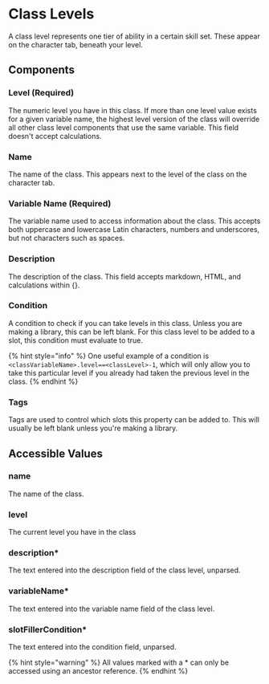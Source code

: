 # Class Levels

A class level represents one tier of ability in a certain skill set. These appear on the character tab, beneath your level.

## Components

### Level \(Required\)

The numeric level you have in this class. If more than one level value exists for a given variable name, the highest level version of the class will override all other class level components that use the same variable. This field doesn't accept calculations.

### Name

The name of the class. This appears next to the level of the class on the character tab.

### Variable Name \(Required\)

The variable name used to access information about the class. This accepts both uppercase and lowercase Latin characters, numbers and underscores, but not characters such as spaces.

### Description

The description of the class. This field accepts markdown, HTML, and calculations within {}.

### Condition

A condition to check if you can take levels in this class. Unless you are making a library, this can be left blank. For this class level to be added to a slot, this condition must evaluate to true.

{% hint style="info" %}
One useful example of a condition is `<classVariableName>.level==<classLevel>-1`, which will only allow you to take this particular level if you already had taken the previous level in the class.
{% endhint %}

### Tags

Tags are used to control which slots this property can be added to. This will usually be left blank unless you're making a library.

## Accessible Values

### name

The name of the class.

### level

The current level you have in the class

### description\*

The text entered into the description field of the class level, unparsed.

### variableName\*

The text entered into the variable name field of the class level.

### slotFillerCondition\*

The text entered into the condition field, unparsed.

{% hint style="warning" %}
All values marked with a \* can only be accessed using an ancestor reference.
{% endhint %}
